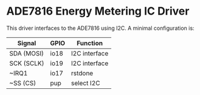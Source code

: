 ADE7816 Energy Metering IC Driver
=================================

This driver interfaces to the ADE7816 using I2C. A minimal configuration is:

| Signal     | GPIO    | Function |
| ---------- | ------- | -------- |
| SDA (MOSI) | io18    | I2C interface |
| SCK (SCLK) | io19    | I2C interface |
| ~IRQ1      | io17    | rstdone       |
| ~SS (CS)   | pup     | select I2C    |

